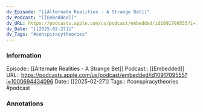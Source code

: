 ```yaml
---
dv_Episode: "[[Alternate Realities - A Strange Bet]]"
dv_Podcast: "[[Embedded]]"
dv_URL: https://podcasts.apple.com/us/podcast/embedded/id1091709555?i=1000694434096
dv_Date: "[[2025-02-27]]"
dv_Tags: "#conspiracytheories"
---
```

### Information

Episode:: [[Alternate Realities - A Strange Bet]]
Podcast:: [[Embedded]]
URL:: https://podcasts.apple.com/us/podcast/embedded/id1091709555?i=1000694434096
Date:: [[2025-02-27]]
Tags:: #conspiracytheories 
#podcast


### Annotations

